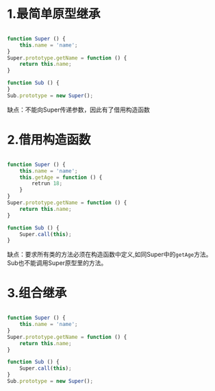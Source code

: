 # 1.最简单原型继承

```javascript

function Super () {
    this.name = 'name';
}
Super.prototype.getName = function () {
    return this.name;
}

function Sub () {
}
Sub.prototype = new Super();
```

缺点：不能向Super传递参数，因此有了借用构造函数


# 2.借用构造函数



```javascript

function Super () {
    this.name = 'name';
    this.getAge = function () {
        retrun 18;
    }
}
Super.prototype.getName = function () {
    return this.name;
}

function Sub () {
    Super.call(this);
}

```
缺点：要求所有类的方法必须在构造函数中定义,如同Super中的`getAge`方法。Sub也不能调用Super原型里的方法。


# 3.组合继承

```javascript

function Super () {
    this.name = 'name';
}
Super.prototype.getName = function () {
    return this.name;
}

function Sub () {
    Super.call(this);
}
Sub.prototype = new Super();

```








